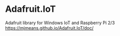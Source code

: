 # Adafruit.IoT
Adafruit library for Windows IoT and Raspberry Pi 2/3
https://mjmeans.github.io/Adafruit.IoT/doc/
